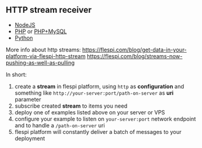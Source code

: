 ## HTTP stream receiver

* [NodeJS](nodejs)
* [PHP](php) or [PHP+MySQL](hphp_mysql)
* [Python](python)

More info about http streams: 
  https://flespi.com/blog/get-data-in-your-platform-via-flespi-http-stream
  https://flespi.com/blog/streams-now-pushing-as-well-as-pulling

In short:

1. create a **stream** in flespi platform, using `http` as **configuration** and something like `http://your-server:port/path-on-server` as **uri** parameter
2. subscribe created **stream** to items you need
3. deploy one of examples listed above on your server or VPS
4. configure your example to listen on `your-server:port` network endpoint and to handle a `/path-on-server` uri
5. flespi platform will constantly deliver a batch of messages to your deployment
